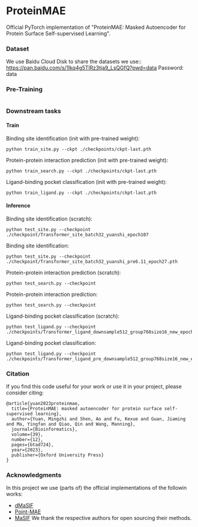 # ProteinMAE
Official PyTorch implementation of  "ProteinMAE: Masked Autoencoder for Protein Surface Self-supervised Learning". 




### Dataset 

We use Baidu Cloud Disk to share the datasets we use:: https://pan.baidu.com/s/1lkq4g5TlRz3tja9_LsQGfQ?pwd=data Password: data 


### Pre-Training

```shell
```

### Downstream tasks

#### Train
Binding site identification (init with pre-trained weight):
```shell
python train_site.py --ckpt ./checkpoints/ckpt-last.pth
```

Protein-protein interaction prediction (init with pre-trained weight):
```shell
python train_search.py --ckpt ./checkpoints/ckpt-last.pth
```


Ligand-binding pocket classification (init with pre-trained weight):
```shell
python train_ligand.py --ckpt ./checkpoints/ckpt-last.pth
```


#### Inference
Binding site identification (scratch):
```shell
python test_site.py --checkpoint ./checkpoint/Transformer_site_batch32_yuanshi_epoch107
```

Binding site identification:
```shell
python test_site.py --checkpoint ./checkpoint/Transformer_site_batch32_yuanshi_pre6.11_epoch27.pth
```


Protein-protein interaction prediction (scratch):
```shell
python test_search.py --checkpoint 
```

Protein-protein interaction prediction:
```shell
python test_search.py --checkpoint 
```


Ligand-binding pocket classification (scratch):
```shell
python test_ligand.py --checkpoint ./checkpoints/Transformer_ligand_downsample512_group768size16_new_epoch395.pth
```

Ligand-binding pocket classification:
```shell
python test_ligand.py --checkpoint ./checkpoints/Transformer_ligand_pre_downsample512_group768size16_new_epoch295.pth
```




### Citation
If you find this code useful for your work or use it in your project, please consider citing:

```shell
@article{yuan2023proteinmae,
  title={ProteinMAE: masked autoencoder for protein surface self-supervised learning},
  author={Yuan, Mingzhi and Shen, Ao and Fu, Kexue and Guan, Jiaming and Ma, Yingfan and Qiao, Qin and Wang, Manning},
  journal={Bioinformatics},
  volume={39},
  number={12},
  pages={btad724},
  year={2023},
  publisher={Oxford University Press}
}
```


### Acknowledgments
In this project we use (parts of) the official implementations of the followin works:
- [dMaSIF](https://github.com/FreyrS/dMaSIF) 
- [Point-MAE](https://github.com/Pang-Yatian/Point-MAE) 
- [MaSIF](https://github.com/LPDI-EPFL/masif) 
 We thank the respective authors for open sourcing their methods. 